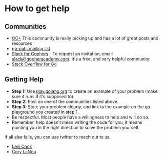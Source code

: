 # How to get help

## Communities
- [GO+](https://plus.google.com/communities/114112804251407510571) This community is really picking up and has a lot of great posts and resources
- [go-nuts mailing list](https://groups.google.com/forum/#!forum/golang-nuts)
- [Slack for Gophers](https://gophers.slack.com) - To request an invitation, email [slack@gopheracademy.com](mailto:slack@gopheracademy.com). It's a free, and very helpful community.
- [Stack Overflow for Go](http://stackoverflow.com/questions/tagged/go)

## Getting Help

- **Step 1:** Use [play.golang.org](http://play.golang.org) to create an example of your problem (make sure it runs if it's supposed to).
- **Step 2:** Post on one of the communities listed above.
- **Step 3:** State your problem clearly, and link to the example on the go playground you created in step 1.
- Be respectful.  Most people have a willingness to help and will do so.
- Remember, help doesn't mean writing the code for you, it means pointing you in the right direction to solve the problem yourself.

If all else fails, you can use twitter to reach out to us.

- [Levi Cook](https://twitter.com/levicook)
- [Cory LaNou](https://twitter.com/corylanou)

